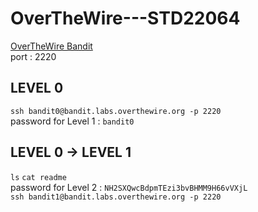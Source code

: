 # OverTheWire---STD22064
[OverTheWire Bandit](https://overthewire.org/wargames/bandit/)  
port : 2220  

## LEVEL 0  
`ssh bandit0@bandit.labs.overthewire.org -p 2220`  
password for Level 1 : `bandit0`  

## LEVEL 0 -> LEVEL 1  
`ls`
`cat readme`  
password for Level 2 : `NH2SXQwcBdpmTEzi3bvBHMM9H66vVXjL`  
`ssh bandit1@bandit.labs.overthewire.org -p 2220`
